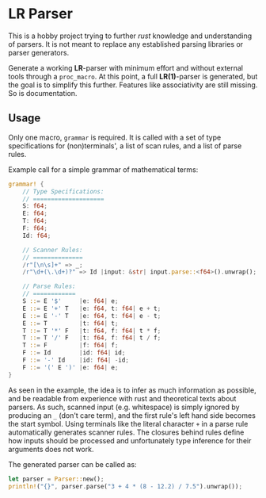 # LR Parser

This is a hobby project trying to further _rust_ knowledge and understanding of
parsers. It is not meant to replace any established parsing libraries or parser
generators.

Generate a working __LR__-parser with minimum effort and without
external tools through a `proc_macro`.  At this point, a full __LR(1)__-parser
is generated, but the goal is to simplify this further. Features like
associativity are still missing. So is documentation.

## Usage

Only one macro, `grammar` is required. It is called with a set of type
specifications for (non)terminals', a list of scan rules, and a list of parse
rules.

Example call for a simple grammar of mathematical terms:

```rust
grammar! {
	// Type Specifications:
	// ====================
	S: f64;
	E: f64;
	T: f64;
	F: f64;
	Id: f64;

	// Scanner Rules:
	// ==============
	/r"[\n\s]+" => _;
	/r"\d+(\.\d+)?" => Id |input: &str| input.parse::<f64>().unwrap();

	// Parse Rules:
	// ============
	S ::= E '$'     |e: f64| e;
	E ::= E '+' T   |e: f64, t: f64| e + t;
	E ::= E '-' T   |e: f64, t: f64| e - t;
	E ::= T         |t: f64| t;
	T ::= T '*' F   |t: f64, f: f64| t * f;
	T ::= T '/' F   |t: f64, f: f64| t / f;
	T ::= F         |f: f64| f;
	F ::= Id        |id: f64| id;
	F ::= '-' Id    |id: f64| -id;
	F ::= '(' E ')' |e: f64| e;
}
```

As seen in the example, the idea is to infer as much information as possible,
and be readable from experience with rust and theoretical texts about parsers.
As such, scanned input (e.g. whitespace) is simply ignored by producing an `_`
(don't care term), and the first rule's left hand side becomes the start
symbol. Using terminals like the literal character `+` in a parse rule
automatically generates scanner rules. The closures behind rules define how
inputs should be processed and unfortunately type inference for their arguments
does not work.

The generated parser can be called as:

```rust
let parser = Parser::new();
println!("{}", parser.parse("3 + 4 * (8 - 12.2) / 7.5").unwrap());
```
